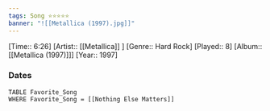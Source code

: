 ```yaml
---
tags: Song ⭐⭐⭐⭐⭐ 
banner: "![[Metallica (1997).jpg]]"
---
```

[Time:: 6:26]
[Artist:: [[Metallica]] ]
[Genre:: Hard Rock]
[Played:: 8]
[Album:: [[Metallica (1997)]]]
[Year:: 1997]
### Dates
````dataview
TABLE Favorite_Song
WHERE Favorite_Song = [[Nothing Else Matters]]
````